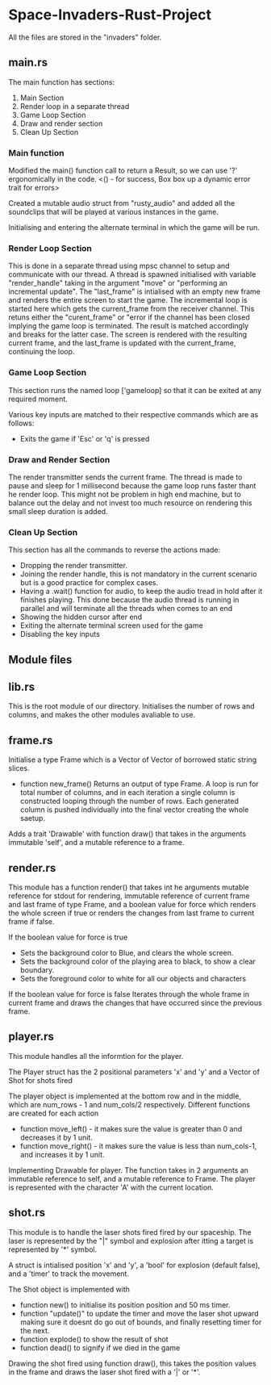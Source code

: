 # Space-Invaders-Rust-Project

All the files are stored in the "invaders" folder.


## main.rs
The main function has  sections:
1. Main Section 
2. Render loop in a separate thread
2. Game Loop Section
4. Draw and render section
3. Clean Up Section

### Main function
Modified the main() function call to return a Result, so we can use '?' ergonomically in the code. <() - for success, Box<dyn Error> box up a dynamic error trait for errors>

Created a mutable audio struct from "rusty_audio" and added all the soundclips that will be played at various instances in the game.

Initialising and entering the alternate terminal in which the game will be run. 


### Render Loop Section
This is done in a separate thread using mpsc channel to setup and communicate with our thread. A thread is spawned initialised with variable "render_handle" taking in the argument "move" or "performing an incremental update". The "last_frame" is intialised with an empty new frame and renders the entire screen to start the game. The incremental loop is started here which gets the current_frame from the receiver channel. This retuns either the "curent_frame" or "error if the channel has been closed implying the game loop is terminated. The result is matched accordingly and breaks for the latter case. The screen is rendered with the resulting current frame, and the last_frame is updated with the current_frame, continuing the loop. 


### Game Loop Section
This section runs the named loop ['gameloop] so that it can be exited at any required moment.

Various key inputs are matched to their respective commands which are as follows:
- Exits the game if 'Esc' or 'q' is pressed


### Draw and Render Section
The render transmitter sends the current frame. The thread is made to pause and sleep for 1 millisecond because the game loop runs faster thant he render loop. This might not be problem in high end machine, but to balance out the delay and not invest too much resource on rendering this small sleep duration is added. 


### Clean Up Section
This section has all the commands to reverse the actions made:
- Dropping the render transmitter.
- Joining the render handle, this is not mandatory in the current scenario but is a good practice for complex cases.
- Having a .wait() function for audio, to keep the audio tread in hold after it finishes playing. This done because the audio thread is running in parallel and will terminate all the threads when comes to an end
- Showing the hidden cursor after end
- Exiting the alternate terminal screen used for the game
- Disabling the key inputs


## Module files

## lib.rs
This is the root module of our directory.
Initialises the number of rows and columns, and makes the other modules avaliable to use.


## frame.rs
Initialise a type Frame which is a Vector of Vector of borrowed static string slices. 

- function new_frame()
Returns an output of type Frame. A loop is run for total number of columns, and in each iteration a single column is constructed looping through the number of rows. Each generated column is pushed individually into the final vector creating the whole saetup.

Adds a trait 'Drawable' with function draw() that takes in the arguments immutable 'self', and a mutable reference to a frame.


## render.rs
This module has a function render() that takes int he arguments mutable reference for stdout for rendering, immutable reference of current frame and last frame of type Frame, and a boolean value for force which renders the whole screen if true or renders the changes from last frame to current frame if false.

If the boolean value for force is true 
- Sets the background color to Blue, and clears the whole screen. 
- Sets the background color of the playing area to black, to show a clear boundary.
- Sets the foreground color to white for all our objects and characters

If the boolean value for force is false
Iterates through the whole frame in current frame and draws the changes that have occurred since the previous frame.


## player.rs
This module handles all the informtion for the player.

The Player struct has the 2 positional parameters 'x' and 'y' and a Vector of Shot for shots fired

The player object is implemented at the bottom row and in the middle, which are num_rows - 1 and num_cols/2 respectively. Different functions are created for each action

- function move_left() - it makes sure the value is greater than 0 and decreases it by 1 unit.
- function move_right() - it makes sure the value is less than num_cols-1, and increases it by 1 unit.


Implementing Drawable for player. The function takes in 2 arguments an immutable reference to self, and a mutable reference to Frame. The player is represented with the character 'A' with the current location. 


## shot.rs
This module is to handle the laser shots fired fired by our spaceship. The laser is represented by the "|" symbol and explosion after itting a target is represented by '*' symbol.

A struct is intialised position 'x' and 'y', a 'bool' for explosion (default false), and a 'timer' to track the movement. 

The Shot object is implemented with 
- function new() to initialise its position position and 50 ms timer. 
- function "update()" to update the timer and move the laser shot upward making sure it doesnt do go out of bounds, and finally resetting timer for the next. 
- function explode() to show the result of shot
- function dead() to signify if we died in the game

Drawing the shot fired using function draw(), this takes the position values in the frame and draws the laser shot fired with a '|' or '*'.

